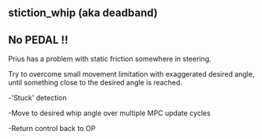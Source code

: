 ## stiction_whip (aka deadband)

 ## No PEDAL !!

Prius has a problem with static friction somewhere in steering.

Try to overcome small movement limitation with exaggerated desired angle, until something close to the desired angle is reached.

  -'Stuck' detection

  -Move to desired whip angle over multiple MPC update cycles
  
  -Return control back to OP
